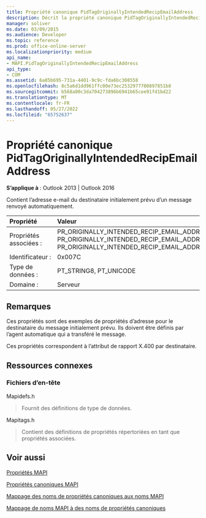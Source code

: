 ```yaml
---
title: Propriété canonique PidTagOriginallyIntendedRecipEmailAddress
description: Décrit la propriété canonique PidTagOriginallyIntendedRecipEmailAddress, qui contient l’adresse e-mail du destinataire prévu d’un message renvoyé automatiquement.
manager: soliver
ms.date: 03/09/2015
ms.audience: Developer
ms.topic: reference
ms.prod: office-online-server
ms.localizationpriority: medium
api_name:
- MAPI.PidTagOriginallyIntendedRecipEmailAddress
api_type:
- COM
ms.assetid: 6a85b695-731a-4401-9c9c-fda6bc308558
ms.openlocfilehash: 8c5a6d1dd961ffc00e73ec2532977700897851b8
ms.sourcegitcommit: b568a00c3da704273896b6941b65cee91fd1bd22
ms.translationtype: MT
ms.contentlocale: fr-FR
ms.lasthandoff: 05/27/2022
ms.locfileid: "65752637"
---
```

# <a name="pidtagoriginallyintendedrecipemailaddress-canonical-property"></a>Propriété canonique PidTagOriginallyIntendedRecipEmailAddress

  
  
**S’applique à** : Outlook 2013 | Outlook 2016 
  
Contient l’adresse e-mail du destinataire initialement prévu d’un message renvoyé automatiquement.
  
|Propriété |Valeur |
|:-----|:-----|
|Propriétés associées :  <br/> |PR_ORIGINALLY_INTENDED_RECIP_EMAIL_ADDRESS, PR_ORIGINALLY_INTENDED_RECIP_EMAIL_ADDRESS_A, PR_ORIGINALLY_INTENDED_RECIP_EMAIL_ADDRESS_W  <br/> |
|Identificateur :  <br/> |0x007C  <br/> |
|Type de données :  <br/> |PT_STRING8, PT_UNICODE  <br/> |
|Domaine :  <br/> |Serveur  <br/> |
   
## <a name="remarks"></a>Remarques

Ces propriétés sont des exemples de propriétés d’adresse pour le destinataire du message initialement prévu. Ils doivent être définis par l’agent automatique qui a transféré le message.
  
Ces propriétés correspondent à l’attribut de rapport X.400 par destinataire.
  
## <a name="related-resources"></a>Ressources connexes

### <a name="header-files"></a>Fichiers d’en-tête

Mapidefs.h
  
> Fournit des définitions de type de données.
    
Mapitags.h
  
> Contient des définitions de propriétés répertoriées en tant que propriétés associées.
    
## <a name="see-also"></a>Voir aussi



[Propriétés MAPI](mapi-properties.md)
  
[Propriétés canoniques MAPI](mapi-canonical-properties.md)
  
[Mappage des noms de propriétés canoniques aux noms MAPI](mapping-canonical-property-names-to-mapi-names.md)
  
[Mappage de noms MAPI à des noms de propriétés canoniques](mapping-mapi-names-to-canonical-property-names.md)

